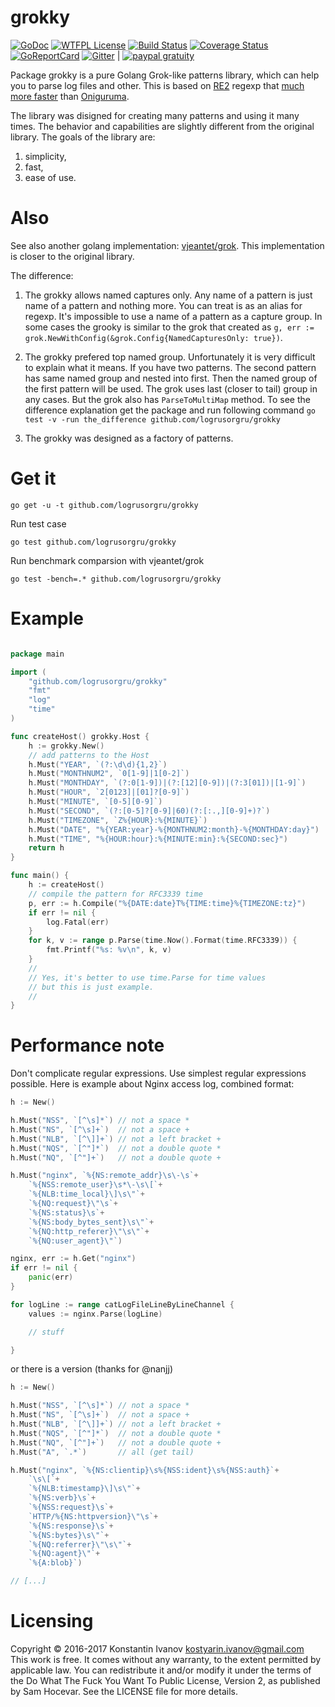 # grokky

[![GoDoc](https://godoc.org/github.com/logrusorgru/grokky?status.svg)](https://godoc.org/github.com/logrusorgru/grokky)
[![WTFPL License](https://img.shields.io/badge/license-wtfpl-blue.svg)](http://www.wtfpl.net/about/)
[![Build Status](https://travis-ci.org/logrusorgru/grokky.svg)](https://travis-ci.org/logrusorgru/grokky)
[![Coverage Status](https://coveralls.io/repos/logrusorgru/grokky/badge.svg?branch=master)](https://coveralls.io/r/logrusorgru/grokky?branch=master)
[![GoReportCard](https://goreportcard.com/badge/logrusorgru/grokky)](https://goreportcard.com/report/logrusorgru/grokky)
[![Gitter](https://img.shields.io/badge/chat-on_gitter-46bc99.svg?logo=data:image%2Fsvg%2Bxml%3Bbase64%2CPHN2ZyB4bWxucz0iaHR0cDovL3d3dy53My5vcmcvMjAwMC9zdmciIGhlaWdodD0iMTQiIHdpZHRoPSIxNCI%2BPGcgZmlsbD0iI2ZmZiI%2BPHJlY3QgeD0iMCIgeT0iMyIgd2lkdGg9IjEiIGhlaWdodD0iNSIvPjxyZWN0IHg9IjIiIHk9IjQiIHdpZHRoPSIxIiBoZWlnaHQ9IjciLz48cmVjdCB4PSI0IiB5PSI0IiB3aWR0aD0iMSIgaGVpZ2h0PSI3Ii8%2BPHJlY3QgeD0iNiIgeT0iNCIgd2lkdGg9IjEiIGhlaWdodD0iNCIvPjwvZz48L3N2Zz4%3D&logoWidth=10)](https://gitter.im/logrusorgru/grokky?utm_source=share-link&utm_medium=link&utm_campaign=share-link) | 
[![paypal gratuity](https://img.shields.io/badge/paypal-gratuity-3480a1.svg?logo=data:image%2Fsvg%2Bxml%3Bbase64%2CPHN2ZyB4bWxucz0iaHR0cDovL3d3dy53My5vcmcvMjAwMC9zdmciIHZpZXdCb3g9IjAgMCAxMDAwIDEwMDAiPjxwYXRoIGZpbGw9InJnYigyMjAsMjIwLDIyMCkiIGQ9Ik04ODYuNiwzMDUuM2MtNDUuNywyMDMuMS0xODcsMzEwLjMtNDA5LjYsMzEwLjNoLTc0LjFsLTUxLjUsMzI2LjloLTYybC0zLjIsMjEuMWMtMi4xLDE0LDguNiwyNi40LDIyLjYsMjYuNGgxNTguNWMxOC44LDAsMzQuNy0xMy42LDM3LjctMzIuMmwxLjUtOGwyOS45LTE4OS4zbDEuOS0xMC4zYzIuOS0xOC42LDE4LjktMzIuMiwzNy43LTMyLjJoMjMuNWMxNTMuNSwwLDI3My43LTYyLjQsMzA4LjktMjQyLjdDOTIxLjYsNDA2LjgsOTE2LjcsMzQ4LjYsODg2LjYsMzA1LjN6Ii8%2BPHBhdGggZmlsbD0icmdiKDIyMCwyMjAsMjIwKSIgZD0iTTc5MS45LDgzLjlDNzQ2LjUsMzIuMiw2NjQuNCwxMCw1NTkuNSwxMEgyNTVjLTIxLjQsMC0zOS44LDE1LjUtNDMuMSwzNi44TDg1LDg1MWMtMi41LDE1LjksOS44LDMwLjIsMjUuOCwzMC4ySDI5OWw0Ny4zLTI5OS42bC0xLjUsOS40YzMuMi0yMS4zLDIxLjQtMzYuOCw0Mi45LTM2LjhINDc3YzE3NS41LDAsMzEzLTcxLjIsMzUzLjItMjc3LjVjMS4yLTYuMSwyLjMtMTIuMSwzLjEtMTcuOEM4NDUuMSwxODIuOCw4MzMuMiwxMzAuOCw3OTEuOSw4My45TDc5MS45LDgzLjl6Ii8%2BPC9zdmc%2B)](https://www.paypal.me/kostyarin)

Package grokky is a pure Golang Grok-like patterns library, which can
help you to parse log files and other. This is based on
[RE2](https://en.wikipedia.org/wiki/RE2_%28software%29)
regexp that
[much more faster](https://swtch.com/~rsc/regexp/regexp1.html)
than
[Oniguruma](https://en.wikipedia.org/wiki/Oniguruma).

The library was disigned for creating many patterns and using it many
times. The behavior and capabilities are slightly different from the
original library. The goals of the library are:
1. simplicity,
2. fast,
3. ease of use.

# Also

See also another golang implementation:
[vjeantet/grok](https://github.com/vjeantet/grok). This implementation
is closer to the original library.

The difference:

1. The grokky allows named captures only. Any name of a pattern is
  just name of a pattern and nothing more. You can treat is as an
  alias for regexp. It's impossible to use a name of a pattern as a
  capture group.  In some cases the grooky is similar to the grok that
  created as `g, err :=
  grok.NewWithConfig(&grok.Config{NamedCapturesOnly: true})`.

2. The grokky prefered top named group. Unfortunately it is very
  difficult to explain what it means. If you have two patterns. The
  second pattern has same named group and nested into first. Then the
  named group of the first pattern will be used. The grok uses last
  (closer to tail) group in any cases. But the grok also has
  `ParseToMultiMap` method. To see the difference explanation get the
  package and run following command `go test -v -run the_difference
  github.com/logrusorgru/grokky`

3. The grokky was designed as a factory of patterns.

# Get it

```
go get -u -t github.com/logrusorgru/grokky
```

Run test case

```
go test github.com/logrusorgru/grokky
```

Run benchmark comparsion with vjeantet/grok

```
go test -bench=.* github.com/logrusorgru/grokky
```


# Example


```go

package main

import (
	"github.com/logrusorgru/grokky"
	"fmt"
	"log"
	"time"
)

func createHost() grokky.Host {
	h := grokky.New()
	// add patterns to the Host
	h.Must("YEAR", `(?:\d\d){1,2}`)
	h.Must("MONTHNUM2", `0[1-9]|1[0-2]`)
	h.Must("MONTHDAY", `(?:0[1-9])|(?:[12][0-9])|(?:3[01])|[1-9]`)
	h.Must("HOUR", `2[0123]|[01]?[0-9]`)
	h.Must("MINUTE", `[0-5][0-9]`)
	h.Must("SECOND", `(?:[0-5]?[0-9]|60)(?:[:.,][0-9]+)?`)
	h.Must("TIMEZONE", `Z%{HOUR}:%{MINUTE}`)
	h.Must("DATE", "%{YEAR:year}-%{MONTHNUM2:month}-%{MONTHDAY:day}")
	h.Must("TIME", "%{HOUR:hour}:%{MINUTE:min}:%{SECOND:sec}")
	return h
}

func main() {
	h := createHost()
	// compile the pattern for RFC3339 time
	p, err := h.Compile("%{DATE:date}T%{TIME:time}%{TIMEZONE:tz}")
	if err != nil {
		log.Fatal(err)
	}
	for k, v := range p.Parse(time.Now().Format(time.RFC3339)) {
		fmt.Printf("%s: %v\n", k, v)
	}
	//
	// Yes, it's better to use time.Parse for time values
	// but this is just example.
	//
}

```

# Performance note

Don't complicate regular expressions. Use simplest regular expressions possible.
Here is example about Nginx access log, combined format:

```go
h := New()

h.Must("NSS", `[^\s]*`) // not a space *
h.Must("NS", `[^\s]+`)  // not a space +
h.Must("NLB", `[^\]]+`) // not a left bracket +
h.Must("NQS", `[^"]*`)  // not a double quote *
h.Must("NQ", `[^"]+`)   // not a double quote +

h.Must("nginx", `%{NS:remote_addr}\s\-\s`+
	`%{NSS:remote_user}\s*\-\s\[`+
	`%{NLB:time_local}\]\s\"`+
	`%{NQ:request}\"\s`+
	`%{NS:status}\s`+
	`%{NS:body_bytes_sent}\s\"`+
	`%{NQ:http_referer}\"\s\"`+
	`%{NQ:user_agent}\"`)

nginx, err := h.Get("nginx")
if err != nil {
	panic(err)
}

for logLine := range catLogFileLineByLineChannel {
	values := nginx.Parse(logLine)

	// stuff

}
```

or there is a version (thanks for @nanjj)

```go
h := New()

h.Must("NSS", `[^\s]*`) // not a space *
h.Must("NS", `[^\s]+`)  // not a space +
h.Must("NLB", `[^\]]+`) // not a left bracket +
h.Must("NQS", `[^"]*`)  // not a double quote *
h.Must("NQ", `[^"]+`)   // not a double quote +
h.Must("A", `.*`)       // all (get tail)

h.Must("nginx", `%{NS:clientip}\s%{NSS:ident}\s%{NSS:auth}`+
	`\s\[`+
	`%{NLB:timestamp}\]\s\"`+
	`%{NS:verb}\s`+
	`%{NSS:request}\s`+
	`HTTP/%{NS:httpversion}\"\s`+
	`%{NS:response}\s`+
	`%{NS:bytes}\s\"`+
	`%{NQ:referrer}\"\s\"`+
	`%{NQ:agent}\"`+
	`%{A:blob}`)

// [...]
```

# Licensing

Copyright © 2016-2017 Konstantin Ivanov <kostyarin.ivanov@gmail.com>  
This work is free. It comes without any warranty, to the extent
permitted by applicable law. You can redistribute it and/or modify
it under the terms of the Do What The Fuck You Want To Public License,
Version 2, as published by Sam Hocevar. See the LICENSE file for
more details.
